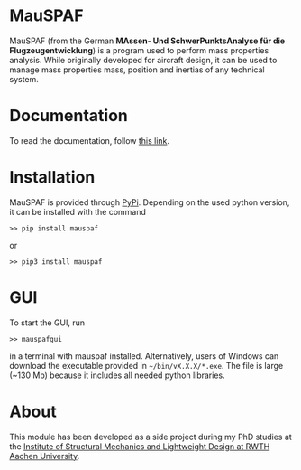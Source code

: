 # MauSPAF
MauSPAF (from the German **MAssen- Und SchwerPunktsAnalyse für die Flugzeugentwicklung**) is a program used to perform mass properties analysis. While originally developed for aircraft design, it can be used to manage mass properties mass, position and inertias of any technical system.


# Documentation
To read the documentation, follow [this link](https://mnn.gitlab.io/mauspaf/).


# Installation
MauSPAF is provided through [PyPi](https://pypi.org/project/mauspaf/). Depending on the used python version, it can be installed with the command

    >> pip install mauspaf

or

    >> pip3 install mauspaf


# GUI
To start the GUI, run

    >> mauspafgui
    
in a terminal with mauspaf installed. Alternatively, users of Windows can download the executable provided in `~/bin/vX.X.X/*.exe`. The file is large (~130 Mb) because it includes all needed python libraries.

# About
This module has been developed as a side project during my PhD studies at the [Institute of Structural Mechanics and Lightweight Design at RWTH Aachen University](https://www.sla.rwth-aachen.de).
